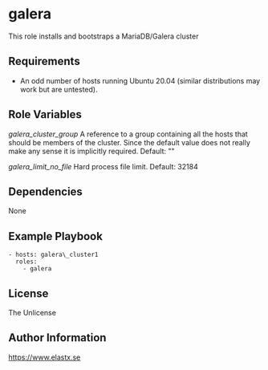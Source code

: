 galera
=========

This role installs and bootstraps a MariaDB/Galera cluster

Requirements
------------

* An odd number of hosts running Ubuntu 20.04 (similar distributions may work but are untested).

Role Variables
--------------

*galera\_cluster\_group*
A reference to a group containing all the hosts that should be members of the cluster. Since the default value does not really make any sense it is implicitly required.
Default: ""

*galera\_limit\_no\_file*
Hard process file limit.
Default: 32184

Dependencies
------------

None

Example Playbook
----------------

    - hosts: galera\_cluster1
      roles:
        - galera

License
-------

The Unlicense

Author Information
------------------

https://www.elastx.se
